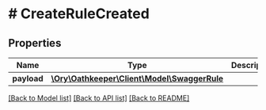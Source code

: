 # # CreateRuleCreated

## Properties

Name | Type | Description | Notes
------------ | ------------- | ------------- | -------------
**payload** | [**\Ory\Oathkeeper\Client\Model\SwaggerRule**](SwaggerRule.md) |  | [optional] 

[[Back to Model list]](../../README.md#documentation-for-models) [[Back to API list]](../../README.md#documentation-for-api-endpoints) [[Back to README]](../../README.md)


